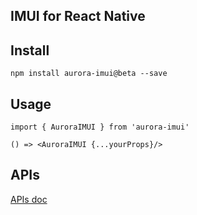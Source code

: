 ## IMUI for React Native

## Install

```
npm install aurora-imui@beta --save
```

## Usage

```
import { AuroraIMUI } from 'aurora-imui'

() => <AuroraIMUI {...yourProps}/>
```

## APIs
[APIs doc](./document/APIs.md)
